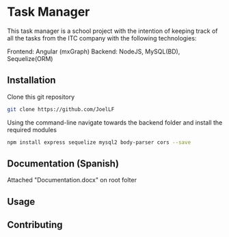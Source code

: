 # Task Manager

This task manager is a school project with the intention of keeping track of all the tasks from the ITC company with the following technologies:

Frontend: Angular (mxGraph)
Backend: NodeJS, MySQL(BD), Sequelize(ORM)

## Installation

Clone this git repository

```bash
git clone https://github.com/JoelLF
```

Using the command-line navigate towards the backend folder and install the required modules

```bash
npm install express sequelize mysql2 body-parser cors --save
```

## Documentation (Spanish)

Attached "Documentation.docx" on root folter

## Usage

## Contributing
